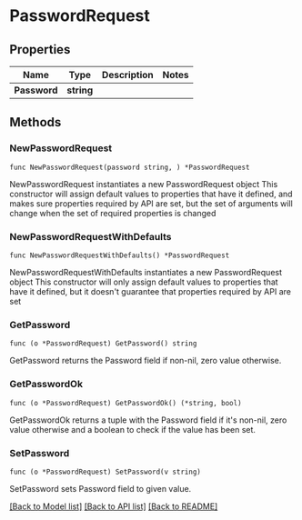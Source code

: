 # PasswordRequest

## Properties

Name | Type | Description | Notes
------------ | ------------- | ------------- | -------------
**Password** | **string** |  | 

## Methods

### NewPasswordRequest

`func NewPasswordRequest(password string, ) *PasswordRequest`

NewPasswordRequest instantiates a new PasswordRequest object
This constructor will assign default values to properties that have it defined,
and makes sure properties required by API are set, but the set of arguments
will change when the set of required properties is changed

### NewPasswordRequestWithDefaults

`func NewPasswordRequestWithDefaults() *PasswordRequest`

NewPasswordRequestWithDefaults instantiates a new PasswordRequest object
This constructor will only assign default values to properties that have it defined,
but it doesn't guarantee that properties required by API are set

### GetPassword

`func (o *PasswordRequest) GetPassword() string`

GetPassword returns the Password field if non-nil, zero value otherwise.

### GetPasswordOk

`func (o *PasswordRequest) GetPasswordOk() (*string, bool)`

GetPasswordOk returns a tuple with the Password field if it's non-nil, zero value otherwise
and a boolean to check if the value has been set.

### SetPassword

`func (o *PasswordRequest) SetPassword(v string)`

SetPassword sets Password field to given value.



[[Back to Model list]](../README.md#documentation-for-models) [[Back to API list]](../README.md#documentation-for-api-endpoints) [[Back to README]](../README.md)


